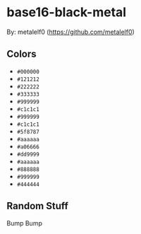 # base16-black-metal

By: metalelf0 (https://github.com/metalelf0)

## Colors

* `#000000`
* `#121212`
* `#222222`
* `#333333`
* `#999999`
* `#c1c1c1`
* `#999999`
* `#c1c1c1`
* `#5f8787`
* `#aaaaaa`
* `#a06666`
* `#dd9999`
* `#aaaaaa`
* `#888888`
* `#999999`
* `#444444`

## Random Stuff

Bump
Bump
